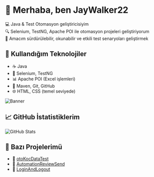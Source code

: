 # 👋 Merhaba, ben JayWalker22

💻 Java & Test Otomasyon geliştiricisiyim  
🔍 Selenium, TestNG, Apache POI ile otomasyon projeleri geliştiriyorum  
🎯 Amacım sürdürülebilir, okunabilir ve etkili test senaryoları geliştirmek  

## 🚀 Kullandığım Teknolojiler
- ☕ Java
- 🧪 Selenium, TestNG
- 📊 Apache POI (Excel işlemleri)
- 🧰 Maven, Git, GitHub
- 🌐 HTML, CSS (temel seviyede)


![Banner](https://media.giphy.com/media/qgQUggAC3Pfv687qPC/giphy.gif)

## 📈 GitHub İstatistiklerim
![GitHub Stats](https://github-readme-stats.vercel.app/api?username=JayWalker22&show_icons=true&theme=tokyonight)

## 📂 Bazı Projelerimü
- 🔸 [otoKocDataTest](https://github.com/JayWalker22/otoKocDataTest)
- 🔸 [AutomationReviewSend](https://github.com/JayWalker22/AutomationReviewSend)
- 🔸 [LoginAndLogout](https://github.com/JayWalker22/LoginAndLogout)
